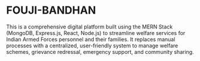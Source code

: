 # FOUJI-BANDHAN
This is a comprehensive digital platform built using the MERN Stack (MongoDB, Express.js, React, Node.js) to streamline welfare services for Indian Armed Forces personnel and their families. It replaces manual processes with a centralized, user-friendly system to manage welfare schemes, grievance redressal, emergency support, and community sharing.
